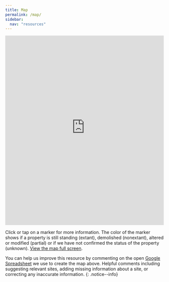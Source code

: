 ```yaml
---
title: Map
permalink: /map/
sidebar:
  nav: "resources"
---
```

<p class='full'>
<iframe width="100%" height="600" frameborder="0" src="https://baltimoreheritage.cartodb.com/viz/5fc92b18-bfe2-11e5-b2b9-0ea31932ec1d/embed_map" allowfullscreen webkitallowfullscreen mozallowfullscreen oallowfullscreen msallowfullscreen></iframe>
</p>

Click or tap on a marker for more information. The color of the marker shows if a property is still standing (extant), demolished (nonextant), altered or modified (partial) or if we have not confirmed the status of the property (unknown). [View the map full screen](https://baltimoreheritage.cartodb.com/viz/5fc92b18-bfe2-11e5-b2b9-0ea31932ec1d/embed_map).

You can help us improve this resource by commenting on the open [Google Spreadsheet](https://docs.google.com/spreadsheets/d/1tYRFKry3eg_zNDWcC4KTYZnx_R-1DiccaM3_44BTne0/edit?usp=sharing) we use to create the map above. Helpful comments including suggesting relevant sites, adding missing information about a site, or correcting any inaccurate information.
{: .notice--info}
